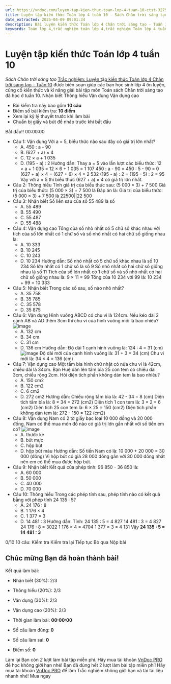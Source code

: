 ```yaml
---
url: https://vndoc.com/luyen-tap-kien-thuc-toan-lop-4-tuan-10-ctst-327579
title: Luyện tập kiến thức Toán lớp 4 tuần 10 - Sách Chân trời sáng tạo - VnDoc.com
date_extracted: 2025-04-09 09:01:34
description: Bài luyện kiến thức Toán lớp 4 Chân trời sáng tạo - Tuần 10 giúp các em ôn tập kiến thức và luyện giải các dạng bài tập đã học trong tuần 10.
keywords: Toán lớp 4,trắc nghiệm toán lớp 4,trắc nghiệm Toán lớp 4 tuần 10,bài tập toán lớp 4,bài tập cuối tuần toán lớp 4,bài tập cuối tuần toán 4 sách Chân trời,bài tập cuối tuần môn Toán lớp 4 Chân trời tuần 10,bài tập tuần 10 môn toán lớp 4 Chân trời,đề kiểm tra cuối tuần 10 môn toán lớp 4 Chân trời sáng tạo,bài tập cuối tuần toán 4 Chân trời tuần 10,trắc nghiệm toán 4 tuần 10,trắc nghiệm Toán 4 tuần 10 chân trời sáng tạo
---
```


# Luyện tập kiến thức Toán lớp 4 tuần 10
 _Sách Chân trời sáng tạo_
[Trắc nghiệm: Luyện tập kiến thức Toán lớp 4 Chân trời sáng tạo - Tuần 10](<https://vndoc.com/luyen-tap-kien-thuc-toan-lop-4-tuan-10-ctst-327579>) được biên soạn giúp các bạn học sinh lớp 4 ôn luyện, củng cố kiến thức và kĩ năng giải bài tập môn Toán sách Chân trời sáng tạo đã học ở tuần 10.
Nhận biết Thông hiểu Vận dụng Vận dụng cao
  * Bài kiểm tra này bao gồm **10 câu**
  * Điểm số bài kiểm tra: **10 điểm**
  * Xem lại kỹ lý thuyết trước khi làm bài
  * Chuẩn bị giấy và bút để nháp trước khi bắt đầu

Bắt đầu\!\!
00:00:00
  * Câu 1:  Vận dụng
Với a = 5, biểu thức nào sau đây có giá trị lớn nhất?
    * A. 450 : a - 90 
    * B. \(627 + a\) × 4 
    * C. 12 × a + 1 035 
    * D. \(195 - a\) : 2 
Hướng dẫn: 
Thay a = 5 vào lần lượt các biểu thức:
12 × a + 1 035 = 12 × 6 + 1 035 = 1 107
450 : a - 90 = 450 : 5 - 90 = 0
\(627 + a\) × 4 = \(627 + 6\) × 4 = 2 532
\(195 - a\) : 2 = \(195 - 5\) : 2 = 95
Vậy với a = 5 thì biểu thức \(627 + a\) × 4 có giá trị lớn nhất.
  * Câu 2:  Thông hiểu
Tính giá trị của biểu thức sau: \(5 000 × 3\) + 7 500
Giá trị của biểu thức: \(5 000 × 3\) + 7 500 là 
Đáp án là:
Giá trị của biểu thức: \(5 000 × 3\) + 7 500 là 22500||22 500
  * Câu 3:  Nhận biết
Số liền sau của số 55 489 là số
    * A. 55 489 
    * B. 55 490 
    * C. 55 487 
    * D. 55 488 
  * Câu 4:  Vận dụng cao
Tổng của số nhỏ nhất có 5 chữ số khác nhau với tích của số lớn nhất có 1 chữ số và số nhỏ nhất có hai chữ số giống nhau là:
    * A. 10 333 
    * B. 10 245 
    * C. 10 243 
    * D. 10 234 
Hướng dẫn: 
Số nhỏ nhất có 5 chữ số khác nhau là số 10 234
Số lớn nhất có 1 chữ số là số 9
Số nhỏ nhất có hai chữ số giống nhau là số 11
Tích của số lớn nhất có 1 chữ số và số nhỏ nhất có hai chữ số giống nhau là: 9 × 11 = 99
Tổng của 10 234 với 99 là: 10 234 + 99 = 10 333
  * Câu 5:  Nhận biết
Trong các số sau, số nào nhỏ nhất?
    * A. 35 758 
    * B. 35 785 
    * C. 35 578 
    * D. 35 875 
  * Câu 6:  Vận dụng
Hình vuông ABCD có chu vi là 124cm. Nếu kéo dài 2 cạnh AB và AD thêm 3cm thì chu vi của hình vuông mới là bao nhiêu?
![image](https://i.vdoc.vn/data/image/2024/08/29/trac-nghiem-toan-4-h40.png)
    * A. 132 cm 
    * B. 34 cm 
    * C. 31 cm 
    * D. 136 cm 
Hướng dẫn: 
Độ dài 1 cạnh hình vuông là: 124 : 4 = 31 \(cm\)
![image](https://i.vdoc.vn/data/image/2024/08/29/trac-nghiem-toan-4-h39.png)
Độ dài mới của cạnh hình vuông là: 31 + 3 = 34 \(cm\)
Chu vi mới là: 34 × 4 = 136 \(cm\)
  * Câu 7:  Vận dụng cao
Một tấm bìa hình chữ nhật có nửa chu vi là 42cm, chiều dài là 34cm. Bạn Huệ dán lên tấm bìa 25 con tem có chiều dài 3cm, chiều rộng 2cm. Hỏi diện tích phần không dán tem là bao nhiêu?
    * A. 150 cm2
    * B. 122 cm2
    * C. 6 cm2
    * D. 272 cm2
Hướng dẫn: 
Chiều rộng tấm bìa là: 42 - 34 = 8 \(cm\)
Diện tích tấm bìa là: 8 × 34 = 272 \(cm2\)
Diện tích 1 con tem là: 3 × 2 = 6 \(cm2\)
Diện tích 25 con tem là: 6 × 25 = 150 \(cm2\)
Diện tích phần không dán tem là: 272 - 150 = 122 \(cm2\)
  * Câu 8:  Vận dụng
Nam có 2 tờ giấy bạc loại 10 000 đồng và 20 000 đồng. Nam có thể mua món đồ nào có giá trị lớn gần nhất với số tiền em có?
![image](https://i.vdoc.vn/data/image/2024/08/29/trac-nghiem-toan-4-h38.png)
    * A. thước kẻ 
    * B. bút mực 
    * C. hộp bút 
    * D. hộp bút màu 
Hướng dẫn: 
Số tiền Nam có là: 10 000 + 20 000 = 30 000 \(đồng\)
Vì hộp bút có giá 28 000 đồng gần với 30 000 đồng nhất nên em có thể mua được hộp bút.
  * Câu 9:  Nhận biết
Kết quả của phép tính: 96 850 - 36 850 là:
    * A. 60 000 
    * B. 50 000 
    * C. 40 000 
    * D. 70 000 
  * Câu 10:  Thông hiểu
Trong các phép tính sau, phép tính nào có kết quả bằng với phép tính 24 135 : 5?
    * A. 24 176 : 8 
    * B. 1 176 × 4 
    * C. 1 377 × 3 
    * D. 14 481 : 3 
Hướng dẫn: 
Tính: 24 135 : 5 = 4 827
14 481 : 3 = 4 827
24 176 : 8 = 3022
1 176 × 4 = 4704
1 377 × 3 = 4 131
Vậy **24 135 : 5 = 14 481 : 3**

0/10
10 câu:
Kiểm tra Kiểm tra lại Tiếp tục Bỏ qua Nộp bài
## Chúc mừng Bạn đã hoàn thành bài\!
Kết quả làm bài:
  * Nhận biết \(30%\):
2/3
  * Thông hiểu \(20%\):
2/3
  * Vận dụng \(30%\):
2/3
  * Vận dụng cao \(20%\):
2/3

  * Thời gian làm bài:  **00:00:00**
  * Số câu làm đúng: **0**
  * Số câu làm sai: **0**
  * Điểm số: **0**

Làm lại
Bạn còn _2_ lượt làm bài tập miễn phí. Hãy mua tài khoản [VnDoc PRO](</pro>) để học không giới hạn nhé\!  Bạn đã dùng hết 2 lượt làm bài tập miễn phí\! Hãy mua tài khoản [VnDoc PRO](</pro>) để làm Trắc nghiệm không giới hạn và tải tài liệu nhanh nhé\!  Mua ngay
